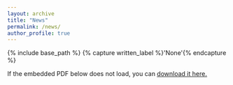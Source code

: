 ```yaml
---
layout: archive
title: "News"
permalink: /news/
author_profile: true
---
```



{% include base_path %}
{% capture written_label %}'None'{% endcapture %}


<object width="100%"  height="100%" type="application/pdf" data="https://drive.google.com/file/d/1ulNltb4YekZvTQdu5mvds5ZQ4aXTOgMx/preview?#zoom=85&scrollbar=0&toolbar=0&navpanes=0">
    <p>If the embedded PDF below does not load, you can <u><a href="https://drive.google.com/file/d/1ulNltb4YekZvTQdu5mvds5ZQ4aXTOgMx/preview">download it here.</p>
</object>